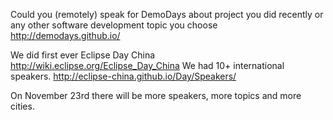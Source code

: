 


Could you (remotely) speak for DemoDays about project you did recently or any other software development topic you choose
http://demodays.github.io/

We did first ever Eclipse Day China
http://wiki.eclipse.org/Eclipse_Day_China
We had 10+ international speakers.
http://eclipse-china.github.io/Day/Speakers/

On November 23rd there will be more speakers, more topics and more cities.